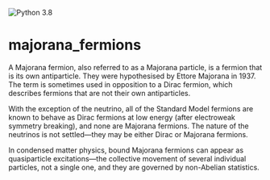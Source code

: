 ![Python 3.8](https://img.shields.io/badge/Python-3.8-brightgreen.svg)

# majorana_fermions

A Majorana fermion, also referred to as a Majorana particle, is a fermion that is its own antiparticle. They were hypothesised by Ettore Majorana in 1937. The term is sometimes used in opposition to a Dirac fermion, which describes fermions that are not their own antiparticles.

With the exception of the neutrino, all of the Standard Model fermions are known to behave as Dirac fermions at low energy (after electroweak symmetry breaking), and none are Majorana fermions. The nature of the neutrinos is not settled—they may be either Dirac or Majorana fermions.

In condensed matter physics, bound Majorana fermions can appear as quasiparticle excitations—the collective movement of several individual particles, not a single one, and they are governed by non-Abelian statistics.
